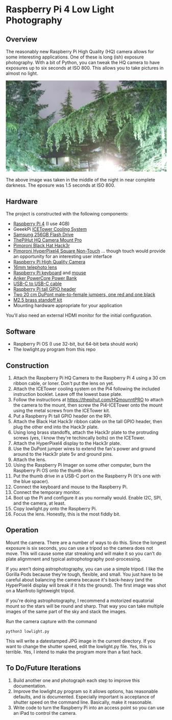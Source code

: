 # Raspberry Pi 4 Low Light Photography

## Overview

The reasonably new Raspberry Pi High Quality (HQ) camera allows for some
interesting applications. One of these is long (ish) exposure photography.
With a bit of Python, you can tweak the HQ camera to have exposures up to
six seconds at ISO 800. This allows you to take pictures in almost no light.

![Weather cam image taken in near complete darkness](images/202105090247_kh_low.jpg)

The above image was taken in the middle of the night in near complete darkness.
The eposure was 1.5 seconds at ISO 800.

## Hardware

The project is constructed with the following components:

* [Raspberry Pi 4](https://www.pishop.us/product/raspberry-pi-4-model-b-4gb/) (I use 4GB)
* GeeekPi [ICETower Cooling System](https://www.amazon.com/gp/product/B07ZCW27VK/ref=ppx_yo_dt_b_search_asin_title?ie=UTF8&psc=1)
* [Samsung 256GB Flash Drive](https://www.amazon.com/gp/product/B07D7Q41PM/ref=ppx_yo_dt_b_search_asin_title?ie=UTF8&psc=1)
* [ThePiHut HQ Camera Mount Pro](https://thepihut.com/products/mounting-plate-for-high-quality-camera?variant=31867507146814)
* [Pimoroni Black Hat Hack3r](https://shop.pimoroni.com/products/mini-black-hat-hack3r?variant=19448025991)
* [Pimoroni HyperPixel4 Square Non-Touch](https://shop.pimoroni.com/products/hyperpixel-4-square?variant=30138251477075) ... though touch would provide an
opportunity for an interesting user interface
* [Raspberry Pi High Quality Camera](https://www.pishop.us/product/raspberry-pi-hq-camera/)
* [16mm telephoto lens](https://www.pishop.us/product/16mm-telephoto-lens-for-raspberry-pi-hq-camera/)
* [Raspberry Pi keyboard](https://www.pishop.us/product/raspberry-pi-official-keyboard-red-white/) and [mouse](https://www.pishop.us/product/raspberry-pi-official-mouse/)
* [Anker PowerCore Power Bank](https://www.amazon.com/Anker-PowerCore-Essential-Portable-High-Capacity/dp/B07SQ5MQ6K/ref=dp_prsubs_3?pd_rd_i=B07SQ5MQ6K&psc=1)
* [USB-C to USB-C cable](https://www.amazon.com/gp/product/B07DQM7WH5/ref=ppx_yo_dt_b_search_asin_title?ie=UTF8&psc=1)
* [Raspberry Pi tall GPIO header](https://www.pishop.us/product/gpio-stacking-header-for-pi-extra-long-2-20-pins/)
* [Two 20 cm DuPont male-to-female jumpers, one red and one black](https://www.amazon.com/ABBREE-120PCS-Female-Jumper-Arduino/dp/B08ZNP22MP/ref=sr_1_25?dchild=1&keywords=dupont+jumper+wires&qid=1620675802&s=electronics&sr=1-25)
* [M2.5 brass standoff kit](https://www.amazon.com/gp/product/B01MXSJXLO/ref=ppx_yo_dt_b_search_asin_title?ie=UTF8&psc=1)
* Mounting hardware appropriate for your application

You'll also need an external HDMI monitor for the initial configuration.

## Software

* Raspberry Pi OS (I use 32-bit, but 64-bit beta should work)
* The lowlight.py program from this repo

## Construction

1. Attach the Raspberry Pi HQ Camera to the Raspberry Pi 4 using
a 30 cm ribbon cable, or loner. Don't put the lens on yet.
2. Attach the ICETower cooling system on the Pi4 following the
included instruction booklet. Leave off the lowest base plate.
3. Follow the instructions at https://thepihut.com/HQmounntPRO to attach
the camera to the mount, then screw the Pi4-ICETower onto the mount using the
metal screws from the ICETower kit.
4. Put a Raspberry Pi tall GPIO header on the RPi.
5. Attach the Black Hat Hack3r ribbon cable on the tall GPIO header, then plug
the other end into the Hack3r plate.
6. Using long brass standoffs, attach the Hack3r plate to the protruding screws
(yes, I know they're techincally bolts) on the ICETower.
7. Attach the HyperPixel4 display to the Hack3r plate.
8. Use the DuPont jumper wires to extend the fan's power and ground around to the
Hack3r plate 5v and ground pins.
9. Attach the lens.
10. Using the Raspberry Pi Imager on some other computer, burn the Raspberry Pi
OS onto the thumb drive.
11. Put the thumb drive in a USB-C port on the Raspberry Pi (It's one with the
blue spacer).
12. Connect the keyboard and mouse to the Raspberry Pi.
13. Connect the temporary monitor.
14. Boot up the Pi and configure it as you normally would. Enable I2C, SPI, and
the camera, at least.
15. Copy lowlight.py onto the Raspberry Pi.
16. Focus the lens. Honestly, this is the most fiddly bit.

## Operation

Mount the camera. There are a number of ways to do this. Since the longest
exposure is six seconds, you can use a tripod so the camera does not move. This
will cause some star streaking and will make it so you can't do plate alignmnent
and typical astrophotography post-processing.

If you aren't doing astrophotography, you can use a simple tripod. I like the
Gorilla Pods because they're tough, flexible, and small. You just have to be
careful about balancing the camera because it's back-heavy (and the 
HyperPixel4 display will break if it hits the ground). The first image was
shot on a Manfroto lightweight tripod.

If you're doing astrophotography, I recommend a motorized equatorial mount so
the stars will be round and sharp. That way you can take multiple images of the
same part of the sky and stack the images.

Run the camera capture with the command
```
python3 lowlight.py
```
This will write a datestamped JPG image in the current directory. If you want to
change the shutter speed, edit the lowlight.py file. Yes, this is terrible. Yes, I 
intend to make the program more than a fast hack.


## To Do/Future Iterations

1. Build another one and photograph each step to improve this documentation.
2. Improve the lowlight.py program so it allows options, has reasonable
defaults, and is documented. Especially important is acceptance of shutter speed
on the command line. Basically, make it reasonable.
3. Write code to turn the Raspberry Pi into an access point so you can use an iPad
to control the camera.

